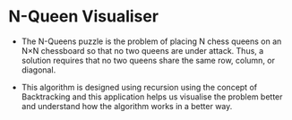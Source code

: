 # N-Queen Visualiser

- The N-Queens puzzle is the problem of placing N chess queens on an N×N chessboard so that no two queens are under attack. Thus, a solution requires that no two queens share the same row, column, or diagonal.

- This algorithm is designed using recursion using the concept of Backtracking and this application helps us visualise the problem better and understand how the algorithm works in a better way.

